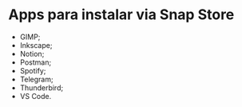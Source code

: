 # Apps para instalar via Snap Store
- GIMP;
- Inkscape;
- Notion;
- Postman;
- Spotify;
- Telegram;
- Thunderbird;
- VS Code.